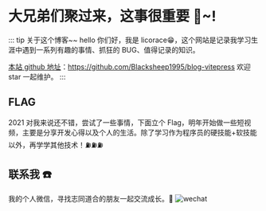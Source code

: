 # 大兄弟们聚过来，这事很重要 🎉~!

<!-- ![An image](/assets/bg.jpg) -->

::: tip 关于这个博客~~
hello 你们好，我是 licorace😁，这个网站是记录我学习生涯中遇到一系列有趣的事情、抓狂的 BUG、值得记录的知识。

[本站 github 地址](https://github.com/Blacksheep1995/blog-vitepress)：https://github.com/Blacksheep1995/blog-vitepress 欢迎 star 一起维护。
:::

## FLAG

2021 对我来说还不错，尝试了一些事情，下面立个 Flag，明年开始做一些短视频，主要是分享开发心得以及个人的生活。除了学习作为程序员的硬技能+软技能以外，再学学其他技术！⛽️⛽️⛽️

## 联系我 ☎️

我的个人微信，寻找志同道合的朋友一起交流成长。🌻
![wechat](/WechatIMG14.jpeg)

<!-- ## 其他网站 🚲 -->

<!-- - [gitee](https://gitee.com/licoracexuexue)
- [博客网](https://github.com/licoracelxue/blog)
- [掘金主页](https://juejin.cn/user/2296218359183918) -->

<div class="demo-area">
  <goods/>
</div>

<!-- <script setup>
  import { onMounted } from 'vue'
  onMounted(() => {
    const h2_content = document.querySelectorAll('h2#flag')
    console.log(h2_content[0].childNodes[0].nodeValue)
    h2_content[0].childNodes[0].nodeValue = "Knight"
    // console.log(typeof h2_content[0].textContent)
    // h2_content[0].innerHTML = `K ${<a class="header-anchor" href="#flag" aria-hidden="true">#</a>}`
    // <a class="header-anchor" href="#flag" aria-hidden="true">#</a>
  })
</script> -->
